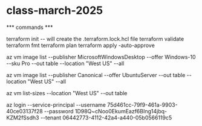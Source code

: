 # class-march-2025

*** commands ***

terraform init   -- will create the .terraform.lock.hcl  file
terraform validate
terraform fmt
terraform plan
terraform apply -auto-approve

az vm image list --publisher MicrosoftWindowsDesktop --offer Windows-10 --sku Pro --out table --location "West US" --all

az vm image list --publisher Canonical --offer UbuntuServer --out table --location "West US" --all

az vm list-sizes --location "West US" --out table


az login --service-principal --username 75d461cc-79f9-461a-9903-40ce03137f28  --password 1D98Q~cNoo0EkumEazf6BIng14jbq-KZM2fSsdh3 --tenant 06442773-4112-42a4-a440-05b0566119c5
